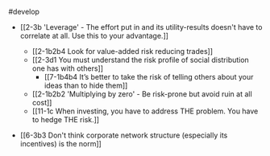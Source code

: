 #develop 
- [[2-3b 'Leverage' - The effort put in and its utility-results doesn't have to correlate at all. Use this to your advantage.]]
	- [[2-1b2b4 Look for value-added risk reducing trades]]
	- [[2-3d1 You must understand the risk profile of social distribution one has with others]]
		 - [[7-1b4b4 It’s better to take the risk of telling others about your ideas than to hide them]]
	- [[2-1b2b2 'Multiplying by zero' - Be risk-prone but avoid ruin at all cost]]
	- [[11-1c When investing, you have to address THE problem. You have to hedge THE risk.]]

- [[6-3b3 Don't think corporate network structure (especially its incentives) is the norm]]